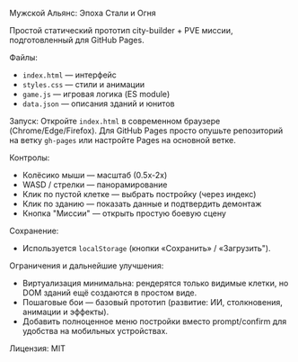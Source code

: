 Мужской Альянс: Эпоха Стали и Огня

Простой статический прототип city-builder + PVE миссии, подготовленный для GitHub Pages.

Файлы:
- `index.html` — интерфейс
- `styles.css` — стили и анимации
- `game.js` — игровая логика (ES module)
- `data.json` — описания зданий и юнитов

Запуск:
Откройте `index.html` в современном браузере (Chrome/Edge/Firefox). Для GitHub Pages просто опушьте репозиторий на ветку `gh-pages` или настройте Pages на основной ветке.

Контролы:
- Колёсико мыши — масштаб (0.5x-2x)
- WASD / стрелки — панорамирование
- Клик по пустой клетке — выбрать постройку (через индекс)
- Клик по зданию — показать данные и подтвердить демонтаж
- Кнопка "Миссии" — открыть простую боевую сцену

Сохранение:
- Используется `localStorage` (кнопки «Сохранить» / «Загрузить").

Ограничения и дальнейшие улучшения:
- Виртуализация минимальна: рендерятся только видимые клетки, но DOM зданий ещё создаются в простом виде.
- Пошаговые бои — базовый прототип (развитие: ИИ, столкновения, анимации и эффекты).
- Добавить полноценное меню постройки вместо prompt/confirm для удобства на мобильных устройствах.

Лицензия: MIT
